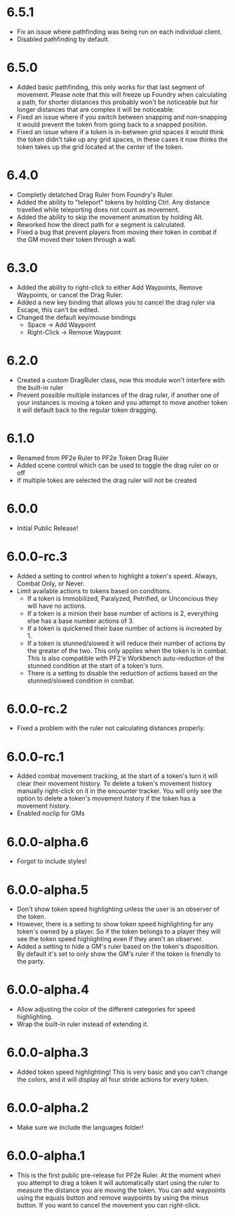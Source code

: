 # 6.5.1

- Fix an issue where pathfinding was being run on each individual client.
- Disabled pathfinding by default.

# 6.5.0

- Added basic pathfinding, this only works for that last segment of movement. Please note that this will freeze up Foundry when calculating a path, for shorter distances this probably won't be noticeable but for longer distances that are complex it will be noticeable.
- Fixed an issue where if you switch between snapping and non-snapping it would prevent the token from going back to a snapped position.
- Fixed an issue where if a token is in-between grid spaces it would think the token didn't take up any grid spaces, in these cases it now thinks the token takes up the grid located at the center of the token.

# 6.4.0

- Completly detatched Drag Ruler from Foundry's Ruler.
- Added the ability to "teleport" tokens by holding Ctrl. Any distance travelled while teleporting does not count as movement.
- Added the ability to skip the movement animation by holding Alt.
- Reworked how the direct path for a segment is calculated.
- Fixed a bug that prevent players from moving their token in combat if the GM moved their token through a wall.

# 6.3.0

- Added the ability to right-click to either Add Waypoints, Remove Waypoints, or cancel the Drag Ruler.
- Added a new key binding that allows you to cancel the drag ruler via Escape, this can't be edited.
- Changed the default key/mouse bindings
  - Space -> Add Waypoint
  - Right-Click -> Remove Waypoint

# 6.2.0

- Created a custom DragRuler class, now this module won't interfere with the built-in ruler
- Prevent possible multiple instances of the drag ruler, if another one of your instances is moving a token and you attempt to move another token it will default back to the regular token dragging.

# 6.1.0

- Renamed from PF2e Ruler to PF2e Token Drag Ruler
- Added scene control which can be used to toggle the drag ruler on or off
- If multiple tokes are selected the drag ruler will not be created

# 6.0.0

- Initial Public Release!

# 6.0.0-rc.3

- Added a setting to control when to highlight a token's speed. Always, Combat Only, or Never.
- Limit available actions to tokens based on conditions.
  - If a token is Immobilized, Paralyzed, Petrified, or Unconcious they will have no actions.
  - If a token is a minion their base number of actions is 2, everything else has a base number actions of 3.
  - If a token is quickened their base number of actions is increated by 1.
  - If a token is stunned/slowed it will reduce their number of actions by the greater of the two. This only applies when the token is in combat. This is also compatible with PF2'e Workbench auto-reduction of the stunned condition at the start of a token's turn.
  - There is a setting to disable the reduction of actions based on the stunned/slowed condition in combat.

# 6.0.0-rc.2

- Fixed a problem with the ruler not calculating distances properly.

# 6.0.0-rc.1

- Added combat movement tracking, at the start of a token's turn it will clear their movement history. To delete a token's movement history manually right-click on it in the encounter tracker. You will only see the option to delete a token's movement history if the token has a movement history.
- Enabled noclip for GMs

# 6.0.0-alpha.6

- Forgot to include styles!

# 6.0.0-alpha.5

- Don't show token speed highlighting unless the user is an observer of the token.
- However, there is a setting to show token speed highlighting for any token's owned by a player. So if the token belongs to a player they will see the token speed highlighting even if they aren't an observer.
- Added a setting to hide a GM's ruler based on the token's disposition. By default it's set to only show the GM's ruler if the token is friendly to the party.

# 6.0.0-alpha.4

- Allow adjusting the color of the different categories for speed highlighting.
- Wrap the built-in ruler instead of extending it.

# 6.0.0-alpha.3

- Added token speed highlighting! This is very basic and you can't change the colors, and it will display all four stride actions for every token.

# 6.0.0-alpha.2

- Make sure we include the languages folder!

# 6.0.0-alpha.1

- This is the first public pre-release for PF2e Ruler. At the moment when you attempt to drag a  token it will automatically start using the ruler to measure the distance you are moving the token. You can add waypoints using the equals button and remove waypoints by using the minus button. If you want to cancel the movement you can right-click.